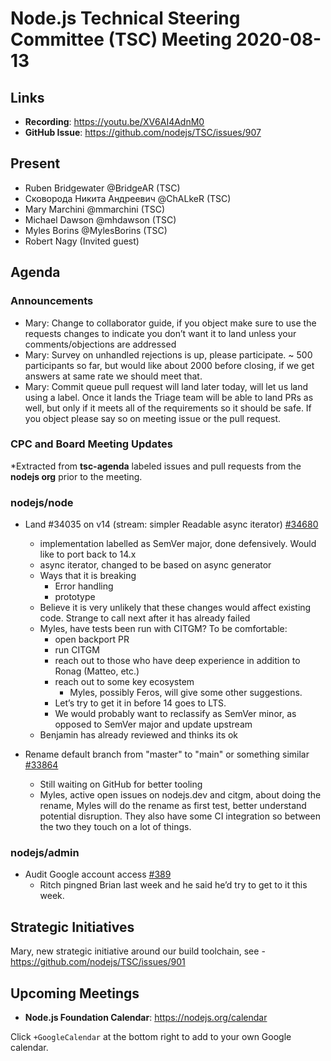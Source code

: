 ﻿# Node.js Technical Steering Committee (TSC) Meeting 2020-08-13

## Links

* **Recording**:  https://youtu.be/XV6AI4AdnM0
* **GitHub Issue**: https://github.com/nodejs/TSC/issues/907

## Present

* Ruben Bridgewater @BridgeAR (TSC)
* Сковорода Никита Андреевич @ChALkeR (TSC)
* Mary Marchini @mmarchini (TSC)
* Michael Dawson @mhdawson (TSC)
* Myles Borins @MylesBorins (TSC)
* Robert Nagy (Invited guest)

## Agenda


### Announcements

* Mary: Change to collaborator guide, if you object make sure to use the requests changes to indicate you don’t want it to land unless your comments/objections are addressed
* Mary: Survey on unhandled rejections is up, please participate. ~ 500 participants so far, but would like about 2000 before closing, if we get answers at same rate we should meet that.
* Mary: Commit queue pull request will land later today, will let us land using a label. Once it lands the Triage team will be able to land PRs as well, but only if it meets all of the requirements so it should be safe. If you object please say so on meeting issue or the pull request.


### CPC and Board Meeting Updates
 
*Extracted from **tsc-agenda** labeled issues and pull requests from the **nodejs org** prior to the meeting.


### nodejs/node


* Land #34035 on v14 (stream: simpler Readable async iterator) [#34680](https://github.com/nodejs/node/issues/34680)
  * implementation labelled as SemVer major, done defensively. Would like to port back to 14.x
  * async iterator, changed to be based on async generator
  * Ways that it is breaking
    * Error handling
    * prototype
  * Believe it is very unlikely that these changes would affect existing code.  Strange to call next
     after it has already failed
  * Myles, have tests been run with CITGM? To be comfortable:
    * open backport PR
    * run CITGM
    * reach out to those who have deep experience in addition to Ronag (Matteo, etc.)
    * reach out to some key ecosystem
      * Myles, possibly Feros, will give some other suggestions.
    * Let’s try to get it in before 14 goes to LTS.
    * We would probably want to reclassify as SemVer minor, as opposed to SemVer major and
       update upstream 
  * Benjamin has already reviewed and thinks its ok
  
* Rename default branch from "master" to "main" or something similar [#33864](https://github.com/nodejs/node/issues/33864)
  * Still waiting on GitHub for better tooling
  * Myles, active open issues on nodejs.dev and citgm, about doing the rename, Myles will do
     the rename as first test, better understand potential disruption. They also have some CI 
     integration so between the two they touch on a lot of things.


### nodejs/admin


* Audit Google account access [#389](https://github.com/nodejs/admin/issues/389)
  * Ritch pingned Brian last week and he said he’d try to get to it this week.


## Strategic Initiatives


Mary, new strategic initiative around our build toolchain, see - https://github.com/nodejs/TSC/issues/901


## Upcoming Meetings


* **Node.js Foundation Calendar**: https://nodejs.org/calendar


Click `+GoogleCalendar` at the bottom right to add to your own Google calendar.
